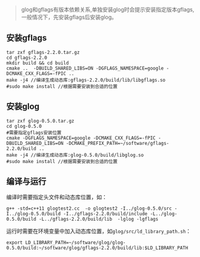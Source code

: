 > glog和gflags有版本依赖关系,单独安装glog时会提示安装指定版本gflags,一般情况下，先安装gflags后安装glog。

## 安装gflags

```shell
tar zxf gflags-2.2.0.tar.gz
cd gflags-2.2.0
mkdir build && cd build
cmake ..  -DBUILD_SHARED_LIBS=ON -DGFLAGS_NAMESPACE=google -DCMAKE_CXX_FLAGS=-fPIC ..
make -j4 //编译生成动态库:gflags-2.2.0/build/lib/libgflags.so
#sudo make install //根据需要安装到合适的位置
```

## 安装glog

```shell
tar zxf glog-0.5.0.tar.gz
cd glog-0.5.0
#需要指定gflags安装位置
cmake -DGFLAGS_NAMESPACE=google -DCMAKE_CXX_FLAGS=-fPIC -DBUILD_SHARED_LIBS=ON -DCMAKE_PREFIX_PATH=~/software/gflags-2.2.0/build ..
make -j4 //编译生成动态库:glog-0.5.0/build/libglog.so
#sudo make install //根据需要安装到合适的位置
```

## 编译与运行

编译时需要指定头文件和动态库位置，如：

```shell
g++ -std=c++11 glogtest2.cc  -o glogtest2 -I../glog-0.5.0/src -I../glog-0.5.0/build -I../gflags-2.2.0/build/include -L../glog-0.5.0/build -L../gflags-2.2.0/build/lib  -lglog -lgflags
```

运行时需要在环境变量中加入动态库位置，如`glog/src/ld_library_path.sh`：

```shell
export LD_LIBRARY_PATH=~/software/glog/glog-0.5.0/build:~/software/glog/gflags-2.2.0/build/lib:$LD_LIBRARY_PATH 
```

